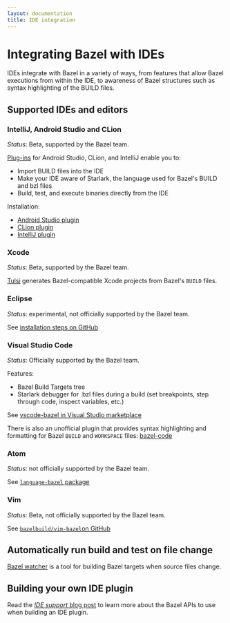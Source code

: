 ```yaml
---
layout: documentation
title: IDE integration
---
```


# Integrating Bazel with IDEs

IDEs integrate with Bazel in a variety of ways, from features that allow Bazel executions from within the IDE, to awareness of Bazel structures such as syntax highlighting of the BUILD files.

## Supported IDEs and editors

### IntelliJ, Android Studio and CLion

*Status*: Beta, supported by the Bazel team.

[Plug-ins](http://ij.bazel.build) for Android Studio, CLion, and IntelliJ enable you to:

*  Import BUILD files into the IDE
*  Make your IDE aware of Starlark, the language used for Bazel's BUILD and bzl files
*  Build, test, and execute binaries directly from the IDE

Installation:

*  [Android Studio plugin](https://plugins.jetbrains.com/plugin/9185-android-studio-with-bazel)
*  [CLion plugin](https://plugins.jetbrains.com/plugin/9554-clion-with-bazel)
*  [IntelliJ plugin](https://plugins.jetbrains.com/plugin/8609-intellij-with-bazel)

### Xcode

*Status*: Beta, supported by the Bazel team.

[Tulsi](http://tulsi.bazel.build) generates Bazel-compatible Xcode projects from Bazel's `BUILD` files.

### Eclipse

*Status*: experimental, not officially supported by the Bazel team.

See [installation steps on GitHub](https://github.com/bazelbuild/eclipse#installation)


### Visual Studio Code

*Status*: Officially supported by the Bazel team.

Features:

* Bazel Build Targets tree
* Starlark debugger for .bzl files during a build (set breakpoints, step through code, inspect variables, etc.)

See [vscode-bazel in Visual Studio marketplace](https://marketplace.visualstudio.com/items?itemName=BazelBuild.vscode-bazel)

There is also an unofficial plugin that provides syntax highlighting and
formatting for Bazel `BUILD` and `WORKSPACE` files: [bazel-code](https://marketplace.visualstudio.com/items?itemName=DevonDCarew.bazel-code)


### Atom

*Status*: not officially supported by the Bazel team.

See [`language-bazel` package](https://atom.io/packages/language-bazel)



### Vim

*Status*: Beta, not officially supported by the Bazel team.

See [`bazelbuild/vim-bazel`on GitHub](https://github.com/bazelbuild/vim-bazel)

## Automatically run build and test on file change

[Bazel watcher](https://github.com/bazelbuild/bazel-watcher) is a tool for building Bazel targets when source files change.

## Building your own IDE plugin

Read the [*IDE support* blog post](https://bazel.build/blog/2016/06/10/ide-support.html) to learn more about the Bazel APIs to use when building an IDE plugin.
